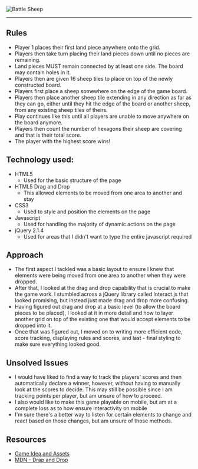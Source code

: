 
![Battle Sheep](http://geekdad.com/wp-content/uploads/2015/06/BattleSheep-featured.jpg)
___

## Rules
* Player 1 places their first land piece anywhere onto the grid.
* Players then take turn placing their land pieces down until no pieces are remaining.
* Land pieces MUST remain connected by at least one side. The board may contain holes in it.
* Players then are given 16 sheep tiles to place on top of the newly constructed board.
* Players first place a sheep somewhere on the edge of the game board.
* Players then place another sheep tile extending in any direction as far as they can go, either until they hit the edge of the board or another sheep, from any existing sheep tiles of theirs.
* Play continues like this until all players are unable to move anywhere on the board anymore.
* Players then count the number of hexagons their sheep are covering and that is their total score.
* The player with the highest score wins!

## Technology used:
* HTML5
  - Used for the basic structure of the page
* HTML5 Drag and Drop
  - This allowed elements to be moved from one area to another and stay
* CSS3
  - Used to style and position the elements on the page
* Javascript
  - Used for handling the majority of dynamic actions on the page
* jQuery 2.1.4
  - Used for areas that I didn't want to type the entire javascript required

## Approach

* The first aspect I tackled was a basic layout to ensure I knew that elements were being moved from one area to another when they were dropped.
* After that, I looked at the drag and drop capability that is crucial to make the game work. I stumbled across a jQuery library called Interact.js that looked promising, but instead just made drag and drop more confusing.
* Having figured out drag and drop at a basic level (to allow the board pieces to be placed), I looked at it in more detail and how to layer another grid on top of the existing one that would accept elements to be dropped into it.
* Once that was figured out, I moved on to writing more efficient code, score tracking, displaying rules and scores, and last - final styling to make sure everything looked good.

## Unsolved Issues
* I would have liked to find a way to track the players' scores and then automatically declare a winner, however, without having to manually look at the scores to decide. This may still be possible since I am tracking points per player, but am unsure of how to proceed.
* I also would like to make this game playable on mobile, but am at a complete loss as to how ensure interactivity on mobile
* I'm sure there's a better way to listen for certain elements to change and react based on those changes, but am unsure of those methods.

## Resources

*  [Game Idea and Assets](http://www.blueorangegames.com/index.php/games/battle-sheep)
* [MDN - Drap and Drop](https://developer.mozilla.org/en-US/docs/Web/API/HTML_Drag_and_Drop_API)
